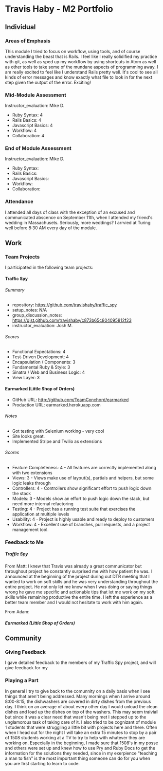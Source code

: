 # Travis Haby - M2 Portfolio

## Individual

### Areas of Emphasis

This module I tried to focus on workflow, using tools, and of course understanding the beast that is Rails. I feel like I really solidified my practice with git, as well as sped up my workflow by using shortcuts in Atom as well as other tools to take some of the mundane aspects of programming away. I am really excited to feel like I understand Rails pretty well. It's cool to see all kinds of error messages and know exactly what file to look in for the next step given the output of the error. Exciting!

### Mid-Module Assessment

Instructor_evaluation: Mike D.
* Ruby Syntax: 4
* Rails Basics: 4
* Javascript Basics: 4
* Workflow: 4
* Collaboration: 4

### End of Module Assessment

Instructor_evaluation: Mike D.
* Ruby Syntax: 
* Rails Basics: 
* Javascript Basics: 
* Workflow: 
* Collaboration: 

### Attendance

I attended all days of class with the exception of an excused and communicated abscence on September 11th, when I attended my friend's wedding in Massachusets. Seriously, more weddings? I arrvied at Turing well before 8:30 AM every day of the module.

## Work

### Team Projects

I participated in the following team projects:

#### Traffic Spy

###### Summary

  * repository: https://github.com/travishaby/traffic_spy
  * setup_notes: N/A
  * group_discussion_notes: https://gist.github.com/travishaby/c873b65c804095812f23
  * instructor_evaluation: Josh M.

###### Scores

  * Functional Expectations: 4
  * Test-Driven Development: 4
  * Encapsulation / Components: 3
  * Fundamental Ruby & Style: 3
  * Sinatra / Web and Business Logic: 4
  * View Layer: 3
  
#### Earmarked (Little Shop of Orders)

* GitHub URL: http://github.com/TeamConchord/earmarked
* Production URL: earmarked.herokuapp.com

###### Notes

* Got testing with Selenium working - very cool
* Site looks great.
* Implemented Stripe and Twilio as extensions

###### Scores

* Feature Completeness:  4 - All features are correctly implemented along with two extensions
* Views:  3 - Views make use of layout(s), partials and helpers, but some logic leaks through
* Controllers:  4 - Controllers show significant effort to push logic down the stack
* Models:  3 - Models show an effort to push logic down the stack, but need more internal refactoring
* Testing:  4 - Project has a running test suite that exercises the application at multiple levels
* Usability:  4 - Project is highly usable and ready to deploy to customers
* Workflow:  4 - Excellent use of branches, pull requests, and a project management tool.

### Feedback to Me

##### Traffic Spy
From Matt:
  I knew that Travis was already a great communicator but throughout project he constantly surprised me with how patient he was. I announced at the beginning of the project during out DTR meeting that I wanted to work on soft skills and he was very understanding throughout the entire project. He not only let me know when I was doing or saying things wrong he gave me specific and actionable tips that let me work on my soft skills while remaining productive the entire time. I left the experience as a better team member and I would not hesitate to work with him again.
  
From Adam:

##### Earmarked (Little Shop of Orders)

## Community

### Giving Feedback

I gave detailed feedback to the members of my Traffic Spy project, and will give feedback for my 

### Playing a Part

In general I try to give back to the comunnity on a daily basis when I see things that aren't being addressed. Many mornings when I arrive around 8:00-8:15, the dishwashers are covered in dirty dishes from the previous day. I think on an average of about every other day I would unload the clean dishes and load up the dishes on top of the washers. This may seem traiviail but since it was a clear need that wasn't being met I stepped up to the unglamorous task of taking care of it. I also tried to be cognizant of module 1 students that were struggling a little bit with projects here and there. Often when I head out for the night I will take an extra 15 minutes to stop by a pair of 1508 students working at a TV to try to help with whatever they are working on. Especially in the beginning, I made sure that 1508's in my posse and others were set up and knew how to use Pry and Ruby Docs to get the information for the solutions they needed, since in my exerpience "teaching a man to fish" is the most important thing someone can do for you when you are first starting to learn to code.
